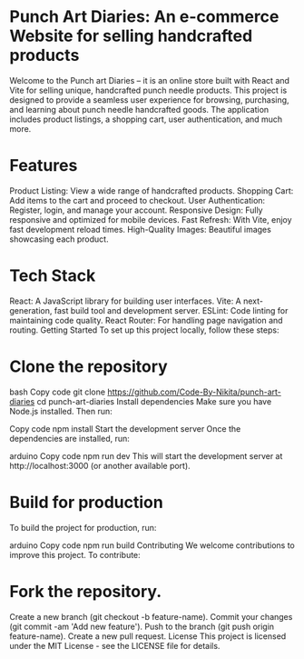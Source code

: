 # Punch Art Diaries: An e-commerce Website for selling handcrafted products
Welcome to the Punch art Diaries – it is an online store built with React and Vite for selling unique, handcrafted punch needle products. This project is designed to provide a seamless user experience for browsing, purchasing, and learning about punch needle handcrafted goods. The application includes product listings, a shopping cart, user authentication, and much more.

# Features
Product Listing: View a wide range of handcrafted products.
Shopping Cart: Add items to the cart and proceed to checkout.
User Authentication: Register, login, and manage your account.
Responsive Design: Fully responsive and optimized for mobile devices.
Fast Refresh: With Vite, enjoy fast development reload times.
High-Quality Images: Beautiful images showcasing each product.

# Tech Stack
React: A JavaScript library for building user interfaces.
Vite: A next-generation, fast build tool and development server.
ESLint: Code linting for maintaining code quality.
React Router: For handling page navigation and routing.
Getting Started
To set up this project locally, follow these steps:

# Clone the repository

bash
Copy code
git clone https://github.com/Code-By-Nikita/punch-art-diaries
cd punch-art-diaries
Install dependencies
Make sure you have Node.js installed. Then run:

Copy code
npm install
Start the development server
Once the dependencies are installed, run:

arduino
Copy code
npm run dev
This will start the development server at http://localhost:3000 (or another available port).

# Build for production
To build the project for production, run:

arduino
Copy code
npm run build
Contributing
We welcome contributions to improve this project. To contribute:

# Fork the repository.
Create a new branch (git checkout -b feature-name).
Commit your changes (git commit -am 'Add new feature').
Push to the branch (git push origin feature-name).
Create a new pull request.
License
This project is licensed under the MIT License - see the LICENSE file for details.

